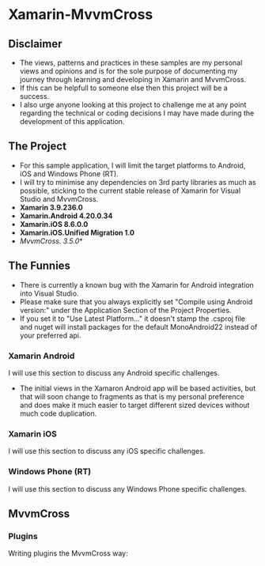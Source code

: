 # Xamarin-MvvmCross


## Disclaimer

> 
- The views, patterns and practices in these samples are my personal views and opinions and is for the sole purpose of documenting my journey through learning and developing in Xamarin and MvvmCross.
- If this can be helpfull to someone else then this project will be a success.
- I also urge anyone looking at this project to challenge me at any point regarding the technical or coding decisions I may have made during the development of this application.

## The Project

- For this sample application, I will limit the target platforms to Android, iOS and Windows Phone (RT).
- I will try to minimise any dependencies on 3rd party libraries as much as possible, sticking to the current stable release of Xamarin for Visual Studio and MvvmCross.
- **Xamarin 3.9.236.0**
- **Xamarin.Android 4.20.0.34**
- **Xamarin.iOS 8.6.0.0**
- **Xamarin.iOS.Unified Migration 1.0**
- **MvvmCross.* 3.5.0**

## The Funnies

- There is currently a known bug with the Xamarin for Android integration into Visual Studio.
- Please make sure that you always explicitly set "Compile using Android version:" under the Application Section of the Project Properties.
- If you set it to "Use Latest Platform..." it doesn't stamp the .csproj file and nuget will install packages for the default MonoAndroid22 instead of your preferred api.

### Xamarin Android
>
I will use this section to discuss any Android specific challenges.
- The initial views in the Xamaron Android app will be based activities, but that will soon change to fragments as that is my personal preference and does make it much easier to target different sized devices without much code duplication.

### Xamarin iOS
>
I will use this section to discuss any iOS specific challenges.

### Windows Phone (RT)
>
I will use this section to discuss any Windows Phone specific challenges.

## MvvmCross

### Plugins
>
Writing plugins the MvvmCross way: